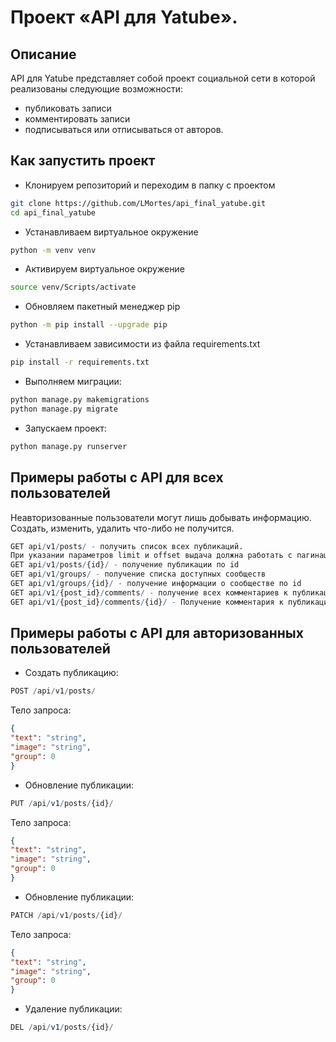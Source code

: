 # Проект «API для Yatube».

## Описание

API для Yatube представляет собой проект социальной сети в которой реализованы следующие возможности:

- публиковать записи 
- комментировать записи
- подписываться или отписываться от авторов.

## Как запустить проект

- Клонируем репозиторий и переходим в папку с проектом
```bash
git clone https://github.com/LMortes/api_final_yatube.git
cd api_final_yatube
```

- Устанавливаем виртуальное окружение
```bash
python -m venv venv
```
- Активируем виртуальное окружение
```bash
source venv/Scripts/activate
```
- Обновляем пакетный менеджер pip
```bash
python -m pip install --upgrade pip
```
- Устанавливаем зависимости из файла requirements.txt

```bash
pip install -r requirements.txt
```
- Выполняем миграции:

```bash
python manage.py makemigrations
python manage.py migrate
```
- Запускаем проект:

```bash
python manage.py runserver
```

## Примеры работы с API для всех пользователей
Неавторизованные пользователи могут лишь добывать информацию. Создать, изменить, удалить что-либо не получится.
```r
GET api/v1/posts/ - получить список всех публикаций.
При указании параметров limit и offset выдача должна работать с пагинацией
GET api/v1/posts/{id}/ - получение публикации по id
GET api/v1/groups/ - получение списка доступных сообществ
GET api/v1/groups/{id}/ - получение информации о сообществе по id
GET api/v1/{post_id}/comments/ - получение всех комментариев к публикации
GET api/v1/{post_id}/comments/{id}/ - Получение комментария к публикации по id
```

## Примеры работы с API для авторизованных пользователей

- Создать публикацию:

```r
POST /api/v1/posts/
```

Тело запроса:

```json
{
"text": "string",
"image": "string",
"group": 0
}
```

- Обновление публикации:

```r
PUT /api/v1/posts/{id}/
```

Тело запроса:

```json
{
"text": "string",
"image": "string",
"group": 0
}
```

- Обновление публикации:

```r
PATCH /api/v1/posts/{id}/
```

Тело запроса:

```json
{
"text": "string",
"image": "string",
"group": 0
}
```

- Удаление публикации:

```r
DEL /api/v1/posts/{id}/
```
